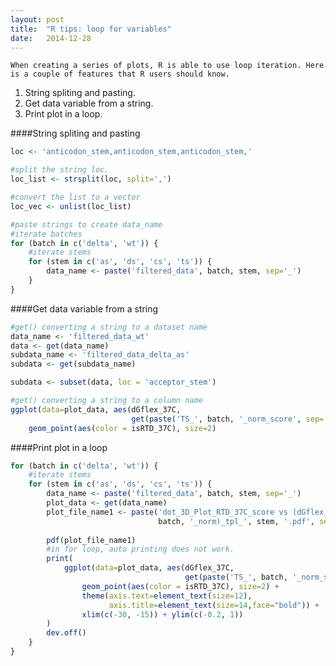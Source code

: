 ```yaml
---
layout: post
title:  "R tips: loop for variables"
date:   2014-12-28
---
```

    
    When creating a series of plots, R is able to use loop iteration. Here is a couple of features that R users should know.  

1. String spliting and pasting.  
2. Get data variable from a string.
3. Print plot in a loop.


####String spliting and pasting
```r
loc <- 'anticodon_stem,anticodon_stem,anticodon_stem,'

#split the string loc.
loc_list <- strsplit(loc, split=',')

#convert the list to a vector
loc_vec <- unlist(loc_list)

#paste strings to create data_name
#iterate batches
for (batch in c('delta', 'wt')) {
    #iterate stems
    for (stem in c('as', 'ds', 'cs', 'ts')) {
        data_name <- paste('filtered_data', batch, stem, sep='_')
    }
}
```

####Get data variable from a string
```r
#get() converting a string to a dataset name
data_name <- 'filtered_data_wt'
data <- get(data_name)
subdata_name <- 'filtered_data_delta_as'
subdata <- get(subdata_name)

subdata <- subset(data, loc = 'acceptor_stem')

#get() converting a string to a column name
ggplot(data=plot_data, aes(dGflex_37C, 
                           get(paste('TS_', batch, '_norm_score', sep='')))) + 
    geom_point(aes(color = isRTD_37C), size=2)
```

####Print plot in a loop
```r
for (batch in c('delta', 'wt')) {
    #iterate stems
    for (stem in c('as', 'ds', 'cs', 'ts')) {
        data_name <- paste('filtered_data', batch, stem, sep='_')
        plot_data <- get(data_name)
        plot_file_name1 <- paste('dot_3D_Plot_RTD_37C_score vs (dGflex_37C-n-TS_', 
                                 batch, '_norm)_tpl_', stem, '.pdf', sep='')
        
        pdf(plot_file_name1)
        #in for loop, auto printing does not work.
        print(
            ggplot(data=plot_data, aes(dGflex_37C, 
                                       get(paste('TS_', batch, '_norm_score', sep='')))) + 
                geom_point(aes(color = isRTD_37C), size=2) +  
                theme(axis.text=element_text(size=12),
                      axis.title=element_text(size=14,face="bold")) + 
                xlim(c(-30, -15)) + ylim(c(-0.2, 1))
        )
        dev.off()  
    }
}

```
